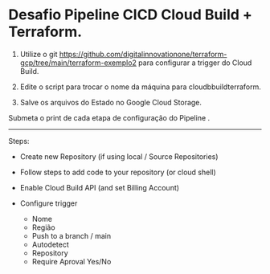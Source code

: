 # Desafio Pipeline CICD Cloud Build + Terraform.

1. Utilize o git https://github.com/digitalinnovationone/terraform-gcp/tree/main/terraform-exemplo2 para configurar a trigger do Cloud Build.

2. Edite o script para trocar o nome da máquina para cloudbbuildterraform.

3. Salve os arquivos do Estado no Google Cloud Storage.

Submeta o print de cada etapa de configuração do Pipeline .

---

Steps:

- Create new Repository (if using local / Source Repositories)
- Follow steps to add code to your repository (or cloud shell)

- Enable Cloud Build API (and set Billing Account)
- Configure trigger
	- Nome
	- Região
	- Push to a branch / main
	- Autodetect
	- Repository
	- Require Aproval Yes/No
